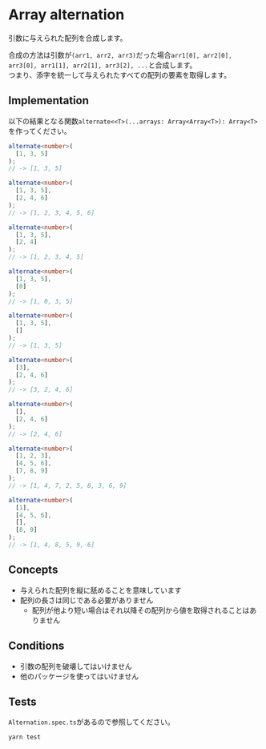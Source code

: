 # Array alternation

引数に与えられた配列を合成します。

合成の方法は引数が`(arr1, arr2, arr3)`だった場合`arr1[0], arr2[0], arr3[0], arr1[1], arr2[1], arr3[2], ...`と合成します。  
つまり、添字を統一して与えられたすべての配列の要素を取得します。 

## Implementation

以下の結果となる関数`alternate<<T>(...arrays: Array<Array<T>): Array<T>`を作ってください。

```typescript
alternate<number>(
  [1, 3, 5]
);
// -> [1, 3, 5]

alternate<number>(
  [1, 3, 5],
  [2, 4, 6]
);
// -> [1, 2, 3, 4, 5, 6]

alternate<number>(
  [1, 3, 5],
  [2, 4]
);
// -> [1, 2, 3, 4, 5]

alternate<number>(
  [1, 3, 5],
  [0]
);
// -> [1, 0, 3, 5]

alternate<number>(
  [1, 3, 5],
  []
);
// -> [1, 3, 5]

alternate<number>(
  [3],
  [2, 4, 6]
);
// -> [3, 2, 4, 6]

alternate<number>(
  [],
  [2, 4, 6]
);
// -> [2, 4, 6]

alternate<number>(
  [1, 2, 3],
  [4, 5, 6],
  [7, 8, 9]
);
// -> [1, 4, 7, 2, 5, 8, 3, 6, 9]

alternate<number>(
  [1],
  [4, 5, 6],
  [],
  [8, 9]
);
// -> [1, 4, 8, 5, 9, 6]
```

## Concepts

* 与えられた配列を縦に舐めることを意味しています
* 配列の長さは同じである必要がありません
    * 配列が他より短い場合はそれ以降その配列から値を取得されることはありません

## Conditions

* 引数の配列を破壊してはいけません
* 他のパッケージを使ってはいけません

## Tests

`Alternation.spec.ts`があるので参照してください。

```
yarn test
```